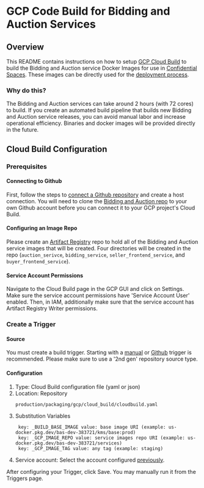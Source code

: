 # GCP Code Build for Bidding and Auction Services

## Overview

This README contains instructions on how to setup [GCP Cloud Build](https://cloud.google.com/build)
to build the Bidding and Auction service Docker Images for use in [Confidential Spaces](https://cloud.google.com/docs/security/confidential-space). These images can be
directly used for the
[deployment process](https://github.com/privacysandbox/protected-auction-services-docs/blob/main/bidding_auction_services_gcp_guide.md#guide-package-deploy-and-run-a-service).

### Why do this?

The Bidding and Auction services can take around 2 hours (with 72 cores) to build. If you create an
automated build pipeline that builds new Bidding and Auction service releases, you can avoid manual
labor and increase operational efficiency. Binaries and docker images will be provided directly in
the future.

## Cloud Build Configuration

### Prerequisites

#### Connecting to Github

First, follow the steps to [connect a Github repository](https://cloud.google.com/build/docs/automating-builds/github/connect-repo-github?generation=2nd-gen) and create a host connection. You will need to clone the [Bidding and Auction repo](https://github.com/privacysandbox/bidding-auction-servers) to your own Github account before you can connect it to your GCP project's Cloud Build.

#### Configuring an Image Repo

Please create an [Artifact Registry](https://cloud.google.com/artifact-registry) repo to hold all of the Bidding and Auction service images that will be created. Four directories will be created in the repo (`auction_serivce`, `bidding_service`, `seller_frontend_service`, and `buyer_frontend_service`).

#### Service Account Permissions

Navigate to the Cloud Build page in the GCP GUI and click on Settings. Make sure the service account permissions have 'Service Account User' enabled. Then, in IAM, additionally make sure that the service account has Artifact Registry Writer permissions.

### Create a Trigger

#### Source
You must create a build trigger. Starting with a [manual](https://cloud.google.com/build/docs/triggers#manual) or [Github](https://cloud.google.com/build/docs/triggers#github) trigger is recommended. Please make sure to use a '2nd gen' repository source type.

#### Configuration
1. Type: Cloud Build configuration file (yaml or json)
1. Location: Repository
    ```plaintext
    production/packaging/gcp/cloud_build/cloudbuild.yaml
    ```
1. Substitution Variables
   ```plaintext
    key: _BUILD_BASE_IMAGE value: base image URI (example: us-docker.pkg.dev/bas-dev-383721/kms/base:prod)
    key: _GCP_IMAGE_REPO value: service images repo URI (example: us-docker.pkg.dev/bas-dev-383721/services)
    key: _GCP_IMAGE_TAG value: any tag (example: staging)
   ```
2. Service account: Select the account configured [previously](#service-account-permissions).

After configuring your Trigger, click Save. You may manually run it from the Triggers page. 
   